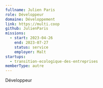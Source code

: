 ```yaml
---
fullname: Julien Paris
role: Développeur
domaine: Développement
link: https://multi.coop
github: JulienParis
missions:
  - start: 2023-04-26
    end: 2023-07-27
    status: service
    employer: Malt
startups:
  - transition-ecologique-des-entreprises
memberType: autre
---
```


Développeur
